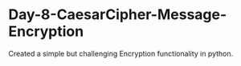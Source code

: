 # Day-8-CaesarCipher-Message-Encryption
Created a simple but challenging Encryption functionality in python.
